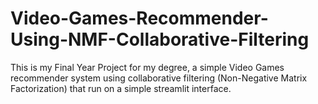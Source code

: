 # Video-Games-Recommender-Using-NMF-Collaborative-Filtering
This is my Final Year Project for my degree, a simple Video Games recommender system using collaborative filtering (Non-Negative Matrix Factorization) that run on a simple streamlit interface.
